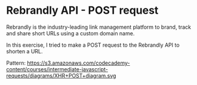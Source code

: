 # Rebrandly API - POST request

Rebrandly is the industry-leading link management platform to brand, track and share short URLs using a custom domain name.

In this exercise, I tried to make a POST request to the Rebrandly API to shorten a URL.



Pattern: https://s3.amazonaws.com/codecademy-content/courses/intermediate-javascript-requests/diagrams/XHR+POST+diagram.svg
